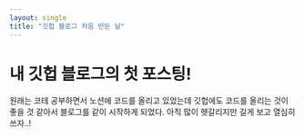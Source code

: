 ```yaml
---
layout: single
title: "깃헙 블로그 처음 만든 날"
---
```


# 내 깃헙 블로그의 첫 포스팅!

원래는 코테 공부하면서 노션에 코드를 올리고 있었는데 깃헙에도 코드를 올리는 것이 좋을 것 같아서 블로그를 같이 시작하게 되었다.
아직 많이 헷갈리지만 길게 보고 열심히 쓰자..!
